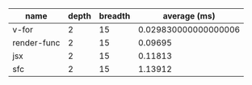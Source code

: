 | name        | depth | breadth | average (ms)         |
| ----------- | ----- | ------- | -------------------- |
| v-for       | 2     | 15      | 0.029830000000000006 |
| render-func | 2     | 15      | 0.09695              |
| jsx         | 2     | 15      | 0.11813              |
| sfc         | 2     | 15      | 1.13912              |